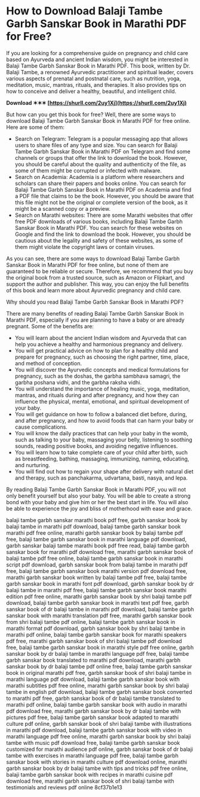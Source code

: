
 
# How to Download Balaji Tambe Garbh Sanskar Book in Marathi PDF for Free?
 
If you are looking for a comprehensive guide on pregnancy and child care based on Ayurveda and ancient Indian wisdom, you might be interested in Balaji Tambe Garbh Sanskar Book in Marathi PDF. This book, written by Dr. Balaji Tambe, a renowned Ayurvedic practitioner and spiritual leader, covers various aspects of prenatal and postnatal care, such as nutrition, yoga, meditation, music, mantras, rituals, and therapies. It also provides tips on how to conceive and deliver a healthy, beautiful, and intelligent child.
 
**Download ✶✶✶ [https://shurll.com/2uy1Xj](https://shurll.com/2uy1Xj)**


 
But how can you get this book for free? Well, there are some ways to download Balaji Tambe Garbh Sanskar Book in Marathi PDF for free online. Here are some of them:
 
- Search on Telegram: Telegram is a popular messaging app that allows users to share files of any type and size. You can search for Balaji Tambe Garbh Sanskar Book in Marathi PDF on Telegram and find some channels or groups that offer the link to download the book. However, you should be careful about the quality and authenticity of the file, as some of them might be corrupted or infected with malware.
- Search on Academia: Academia is a platform where researchers and scholars can share their papers and books online. You can search for Balaji Tambe Garbh Sanskar Book in Marathi PDF on Academia and find a PDF file that claims to be the book. However, you should be aware that this file might not be the original or complete version of the book, as it might be a scanned copy or a preview.
- Search on Marathi websites: There are some Marathi websites that offer free PDF downloads of various books, including Balaji Tambe Garbh Sanskar Book in Marathi PDF. You can search for these websites on Google and find the link to download the book. However, you should be cautious about the legality and safety of these websites, as some of them might violate the copyright laws or contain viruses.

As you can see, there are some ways to download Balaji Tambe Garbh Sanskar Book in Marathi PDF for free online, but none of them are guaranteed to be reliable or secure. Therefore, we recommend that you buy the original book from a trusted source, such as Amazon or Flipkart, and support the author and publisher. This way, you can enjoy the full benefits of this book and learn more about Ayurvedic pregnancy and child care.

Why should you read Balaji Tambe Garbh Sanskar Book in Marathi PDF?
 
There are many benefits of reading Balaji Tambe Garbh Sanskar Book in Marathi PDF, especially if you are planning to have a baby or are already pregnant. Some of the benefits are:

- You will learn about the ancient Indian wisdom and Ayurveda that can help you achieve a healthy and harmonious pregnancy and delivery.
- You will get practical advice on how to plan for a healthy child and prepare for pregnancy, such as choosing the right partner, time, place, and method of conception.
- You will discover the Ayurvedic concepts and medical formulations for pregnancy, such as the doshas, the garbha sambhava samagri, the garbha poshana vidhi, and the garbha raksha vidhi.
- You will understand the importance of healing music, yoga, meditation, mantras, and rituals during and after pregnancy, and how they can influence the physical, mental, emotional, and spiritual development of your baby.
- You will get guidance on how to follow a balanced diet before, during, and after pregnancy, and how to avoid foods that can harm your baby or cause complications.
- You will know the daily practices that can help your baby in the womb, such as talking to your baby, massaging your belly, listening to soothing sounds, reading positive books, and avoiding negative influences.
- You will learn how to take complete care of your child after birth, such as breastfeeding, bathing, massaging, immunizing, naming, educating, and nurturing.
- You will find out how to regain your shape after delivery with natural diet and therapy, such as panchakarma, udvartana, basti, nasya, and lepa.

By reading Balaji Tambe Garbh Sanskar Book in Marathi PDF, you will not only benefit yourself but also your baby. You will be able to create a strong bond with your baby and give him or her the best start in life. You will also be able to experience the joy and bliss of motherhood with ease and grace.
 
balaji tambe garbh sanskar marathi book pdf free,  garbh sanskar book by balaji tambe in marathi pdf download,  balaji tambe garbh sanskar book marathi pdf free online,  marathi garbh sanskar book by balaji tambe pdf free,  balaji tambe garbh sanskar book in marathi language pdf download,  garbh sanskar balaji tambe marathi book pdf free read,  balaji tambe garbh sanskar book for marathi pdf download free,  marathi garbh sanskar book of balaji tambe pdf free online,  balaji tambe garbh sanskar book in marathi script pdf download,  garbh sanskar book from balaji tambe in marathi pdf free,  balaji tambe garbh sanskar book marathi version pdf download free,  marathi garbh sanskar book written by balaji tambe pdf free,  balaji tambe garbh sanskar book in marathi font pdf download,  garbh sanskar book by dr balaji tambe in marathi pdf free,  balaji tambe garbh sanskar book marathi edition pdf free online,  marathi garbh sanskar book by shri balaji tambe pdf download,  balaji tambe garbh sanskar book in marathi text pdf free,  garbh sanskar book of dr balaji tambe in marathi pdf download,  balaji tambe garbh sanskar book with marathi translation pdf free,  marathi garbh sanskar book from shri balaji tambe pdf online,  balaji tambe garbh sanskar book in marathi format pdf download,  garbh sanskar book by shri balaji tambe in marathi pdf online,  balaji tambe garbh sanskar book for marathi speakers pdf free,  marathi garbh sanskar book of shri balaji tambe pdf download free,  balaji tambe garbh sanskar book in marathi style pdf free online,  garbh sanskar book by dr balaji tambe in marathi language pdf free,  balaji tambe garbh sanskar book translated to marathi pdf download,  marathi garbh sanskar book by dr balaji tambe pdf online free,  balaji tambe garbh sanskar book in original marathi pdf free,  garbh sanskar book of shri balaji tambe in marathi language pdf download,  balaji tambe garbh sanskar book with marathi subtitles pdf free online,  marathi garbh sanskar book by shri balaji tambe in english pdf download,  balaji tambe garbh sanskar book converted to marathi pdf free,  garbh sanskar book of dr balaji tambe translated to marathi pdf online,  balaji tambe garbh sanskar book with audio in marathi pdf download free,  marathi garbh sanskar book by dr balaji tambe with pictures pdf free,  balaji tambe garbh sanskar book adapted to marathi culture pdf online,  garbh sanskar book of shri balaji tambe with illustrations in marathi pdf download,  balaji tambe garbh sanskar book with video in marathi language pdf free online,  marathi garbh sanskar book by shri balaji tambe with music pdf download free,  balaji tambe garbh sanskar book customized for marathi audience pdf online,  garbh sanskar book of dr balaji tambe with exercises in marathi language pdf free,  balaji tambe garbh sanskar book with stories in marathi culture pdf download online,  marathi garbh sanskar book by dr balaji tambe with tips and tricks pdf free online,  balaji tambe garbh sanskar book with recipes in marathi cuisine pdf download free,  marathi garbh sanskar book of shri balaji tambe with testimonials and reviews pdf online
 8cf37b1e13
 
